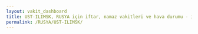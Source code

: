 ```yaml
---
layout: vakit_dashboard
title: UST-ILIMSK, RUSYA için iftar, namaz vakitleri ve hava durumu - ilçe/eyalet seç
permalink: /RUSYA/UST-ILIMSK/
---
```


<script type="text/javascript">
  var GLOBAL_COUNTRY = 'RUSYA';
  var GLOBAL_CITY = 'UST-ILIMSK';
  var GLOBAL_STATE = '';
  var lat = 72;
  var lon = 21;
</script>
